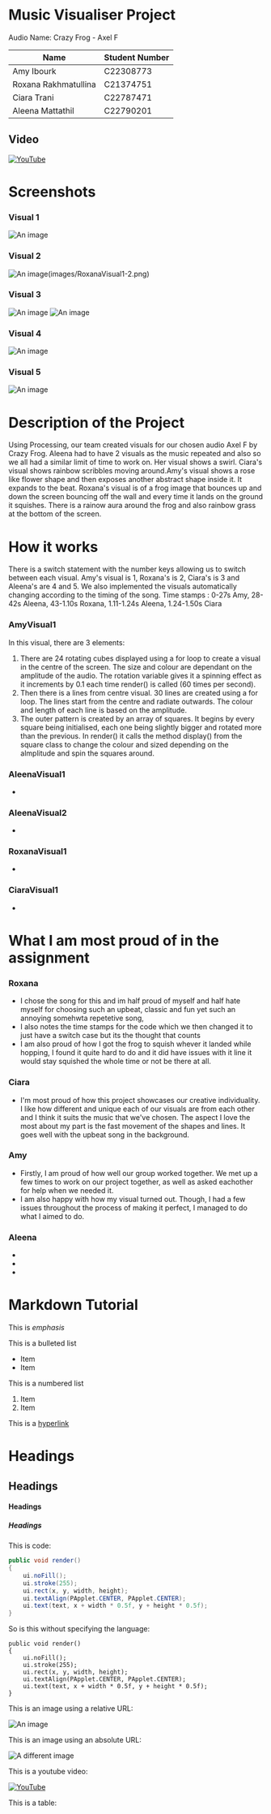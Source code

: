 # Music Visualiser Project

Audio Name: Crazy Frog - Axel F

| Name | Student Number |
|-----------|-----------|
|Amy Ibourk | C22308773 |
|Roxana Rakhmatullina | C21374751 |
|Ciara Trani | C22787471 |
|Aleena Mattathil | C22790201 |

## Video
[![YouTube](images/AleenaVisual2.png)](https://youtu.be/r7nN0u-_N_8)

# Screenshots
### Visual 1
![An image](images/AmyVisual.png)

### Visual 2
![An image](images/RoxanaVisual1-1.png)(images/RoxanaVisual1-2.png)

### Visual 3
![An image](images/CiaraVisual1-1.png)
![An image](images/CiaraVisual1-2.png)

### Visual 4
![An image](images/AleenaVisual2.png)

### Visual 5
![An image](images/AleenaVisual1.png)

# Description of the Project
Using Processing, our team created visuals for our chosen audio Axel F by Crazy Frog. Aleena had to have 2 visuals as the music repeated and also so we all had a similar limit of time to work on. Her visual shows a swirl. Ciara's visual shows rainbow scribbles moving around.Amy's visual shows a rose like flower shape and then exposes another abstract shape inside it. It expands to the beat. Roxana's visual is of a frog image that bounces up and down the screen bouncing off the wall and every time it lands on the ground it squishes. There is a rainow aura around the frog and also rainbow grass at the bottom of the screen.

# How it works
There is a switch statement with the number keys allowing us to switch between each visual. Amy's visual is 1, Roxana's is 2, Ciara's is 3 and Aleena's are 4 and 5. We also implemented the visuals automatically changing according to the timing of the song. Time stamps : 0-27s Amy, 28-42s Aleena, 43-1.10s Roxana, 1.11-1.24s Aleena, 1.24-1.50s Ciara

### AmyVisual1
In this visual, there are 3 elements:
1. There are 24 rotating cubes displayed using a for loop to create a visual in the centre of the screen. The size and colour are dependant on the amplitude of the audio. The rotation variable gives it a spinning effect as it increments by 0.1 each time render() is called (60 times per second).
1. Then there is a lines from centre visual. 30 lines are created using a for loop. The lines start from the centre and radiate outwards. The colour and length of each line is based on the amplitude.
1. The outer pattern is created by an array of squares. It begins by every square being initialised, each one being slightly bigger and rotated more than the previous. In render() it calls the method display() from the square class to  change the colour and sized depending on the almplitude and spin the squares around.

### AleenaVisual1
- 

### AleenaVisual2
- 

### RoxanaVisual1
- 

### CiaraVisual1
- 




# What I am most proud of in the assignment
### Roxana
- I chose the song for this and im half proud of myself and half hate myself for choosing such an upbeat, classic and fun yet such an annoying somehwta repetetive song,
- I also notes the time stamps for the code which we then changed it to just have a switch case but its the thought that counts
- I am also proud of how I got the frog to squish whever it landed while hopping, I found it quite hard to do and it did have issues with it line it would stay squished the whole time or not be there at all. 

### Ciara
- I'm most proud of how this project showcases our creative individuality. I like how different and unique each of our visuals are from each other and I think it suits the music that we've chosen. The aspect I love the most about my part is the fast movement of the shapes and lines. It goes well with the upbeat song in the background.

### Amy
- Firstly, I am proud of how well our group worked together. We met up a few times to work on our project together, as well as asked eachother for help when we needed it.
- I am also happy with how my visual turned out. Though, I had a few issues throughout the process of making it perfect, I managed to do what I aimed to do.

### Aleena
- 
- 
- 

# Markdown Tutorial

This is *emphasis*

This is a bulleted list

- Item
- Item

This is a numbered list

1. Item
1. Item

This is a [hyperlink](http://bryanduggan.org)

# Headings
## Headings
#### Headings
##### Headings

This is code:

```Java
public void render()
{
	ui.noFill();
	ui.stroke(255);
	ui.rect(x, y, width, height);
	ui.textAlign(PApplet.CENTER, PApplet.CENTER);
	ui.text(text, x + width * 0.5f, y + height * 0.5f);
}
```

So is this without specifying the language:

```
public void render()
{
	ui.noFill();
	ui.stroke(255);
	ui.rect(x, y, width, height);
	ui.textAlign(PApplet.CENTER, PApplet.CENTER);
	ui.text(text, x + width * 0.5f, y + height * 0.5f);
}
```

This is an image using a relative URL:

![An image](images/p8.png)

This is an image using an absolute URL:

![A different image](https://bryanduggandotorg.files.wordpress.com/2019/02/infinite-forms-00045.png?w=595&h=&zoom=2)

This is a youtube video:

[![YouTube](http://img.youtube.com/vi/J2kHSSFA4NU/0.jpg)](https://www.youtube.com/watch?v=J2kHSSFA4NU)

This is a table:


